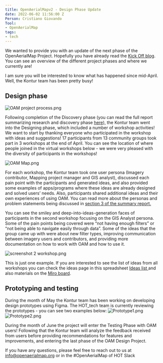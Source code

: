 ```yaml
---
title: OpenAerialMapv2 - Design Phase Update
date: 2022-06-02 11:56:00 Z
Person: Cristiano Giovando
Tool:
- OpenAerialMap
tags:
- tech
---
```


We wanted to provide you with an update of the next phase of the OpenAerialMap Project. Hopefully you have already read the [Kick Off blog](https://www.hotosm.org/tech-blog/openaerialmap-v2-design-kicks-off/). You can see an overview of the different project phases and where we currently are!

I am sure you will be interested to know what has happened since mid-April. Well, the Kontur team has been pretty busy!

## Design phase

![OAM project process.png](https://cdn.hotosm.org/website/OAM+project+process.png)

Following completion of the Discovery phase (you can read the full report summarizing research and discovery phase [here](https://docs.google.com/document/d/1MCXx6D8F6Xz4vLhamT794IE_Zegp3eaSG9kV_QT0KUk/edit)), the Kontur team went into the Designing phase, which included a number of workshop activities! We want to start by thanking everyone who participated in the workshop with ideas and suggestions!  17 participants from 13 community groups took part in 3 workshops at the end of April.  You can see the location of where people joined in the virtual workshops below - we were very pleased with the diversity of participants in the workshops!

![OAM Map.png](https://cdn.hotosm.org/website/OAM+Map.png)

For each workshop, the Kontur team took one user persona (Imagery contributor, Mapping project manager and GIS analyst), discussed each pain point with the participants and generated ideas, and also provided some examples of apps/programs where these ideas are already designed and solved users’ needs. Also, participants shared additional ideas and their own experiences of using OAM. You can read more about the personas and problem statements being discussed in [section 3 of the summary report.](https://docs.google.com/document/d/1MCXx6D8F6Xz4vLhamT794IE_Zegp3eaSG9kV_QT0KUk/edit?pli=1)

You can see the smiley and deep-into-ideas-generation faces of participants in the second workshop focusing on the GIS Analyst persona. Some of the pain points being covered were “not having enough filters” or “not being able to navigate easily through data”. Some of the ideas that the group came up with were about new filter types, improving communication between imagery users and contributors, and providing more documentation on how to work with OAM and how to use it.

![screenshot 2 workshop.png](https://cdn.hotosm.org/website/screenshot+2+workshop.png)

This is just one example. If you are interested to see the list of ideas from all workshops you can check the ideas page in this spreadsheet [Ideas list ](https://docs.google.com/spreadsheets/u/1/d/1xGYqJNn2Mj2AFGMNExIfHFgxyOtBedmNPu7ZcyNJ0J0/edit?pli=1#gid=2125854031)and also materials on the [Miro board](https://miro.com/app/board/uXjVOG8LMPk=/). 

## Prototyping and testing
During the month of May the Kontur team has been working on developing design prototypes using Figma. The HOT_tech team is currently reviewing the prototypes - you can see two examples below:
![Prototype1.png](https://cdn.hotosm.org/website/Prototype1.png)
![Prototype2.png](https://cdn.hotosm.org/website/Prototype2.png)

During the month of June the project will enter the Testing Phase with OAM users! Following that the Kontur team will analyze the feedback received from users before providing recommendations for features and improvements, and entering the last phase of the OAM Design Project.

If you have any questions, please feel free to reach out to us at info@openaerialmap.org or in the #OpenAerialMap of HOT Slack 
